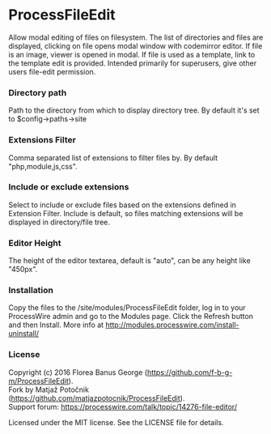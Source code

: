 # ProcessFileEdit

Allow modal editing of files on filesystem. The list of directories and files
are displayed, clicking on file opens modal window with codemirror editor. If
file is an image, viewer is opened in modal. If file is used as a template, link
to the template edit is provided. Intended primarily for superusers, give other
users file-edit permission.

### Directory path
Path to the directory from which to display directory tree. By default it's set 
to $config->paths->site

### Extensions Filter
Comma separated list of extensions to filter files by. By default "php,module,js,css".

### Include or exclude extensions
Select to include or exclude files based on the extensions defined in Extension
Filter. Include is default, so files matching extensions will be displayed in
directory/file tree.

### Editor Height
The height of the editor textarea, default is "auto", can be any height like "450px".

### Installation
Copy the files to the /site/modules/ProcessFileEdit folder, log in to your ProcessWire
admin and go to the Modules page. Click the Refresh button and then Install. More info
at http://modules.processwire.com/install-uninstall/

### License
Copyright (c) 2016 Florea Banus George (https://github.com/f-b-g-m/ProcessFileEdit).  
Fork by Matja&#x17E; Poto&#x10D;nik (https://github.com/matjazpotocnik/ProcessFileEdit).  
Support forum: https://processwire.com/talk/topic/14276-file-editor/

Licensed under the MIT license. See the LICENSE file for details.
